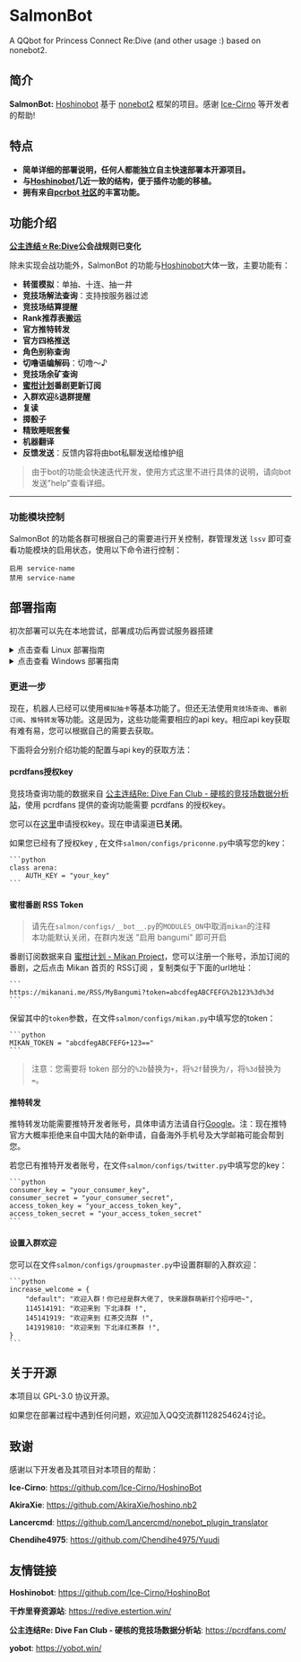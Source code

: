 # SalmonBot

A QQbot for Princess Connect Re:Dive (and other usage :) based on nonebot2.


## 简介

**SalmonBot:**  [Hoshinobot](https://github.com/Ice-Cirno/HoshinoBot) 基于 [nonebot2](https://v2.nonebot.dev/next/) 框架的项目。感谢 [Ice-Cirno](https://github.com/Ice-Cirno) 等开发者的帮助!


## 特点

- **简单详细的部署说明，任何人都能独立自主快速部署本开源项目。**
- **与[Hoshinobot](https://github.com/Ice-Cirno/HoshinoBot)几近一致的结构，便于插件功能的移植。**
- **拥有来自[pcrbot 社区](https://github.com/pcrbot)的丰富功能。**


## 功能介绍

**[公主连结☆Re:Dive](http://priconne-redive.jp)公会战规则已变化**

除未实现会战功能外，SalmonBot 的功能与[Hoshinobot](https://github.com/Ice-Cirno/HoshinoBot)大体一致，主要功能有：

- **转蛋模拟**：单抽、十连、抽一井
- **竞技场解法查询**：支持按服务器过滤
- **竞技场结算提醒**
- **Rank推荐表搬运**
- **官方推特转发**
- **官方四格推送**
- **角色别称查询**
- **切噜语编解码**：切噜～♪
- **竞技场余矿查询**
- **[蜜柑计划](http://mikanani.me)番剧更新订阅**
- **入群欢迎**&**退群提醒**
- **复读**
- **掷骰子**
- **精致睡眠套餐**
- **机器翻译**
- **反馈发送**：反馈内容将由bot私聊发送给维护组

> 由于bot的功能会快速迭代开发，使用方式这里不进行具体的说明，请向bot发送"help"查看详细。


-------------

### 功能模块控制

SalmonBot 的功能各群可根据自己的需要进行开关控制，群管理发送 `lssv` 即可查看功能模块的启用状态，使用以下命令进行控制：

```
启用 service-name
禁用 service-name
```


## 部署指南

初次部署可以先在本地尝试，部署成功后再尝试服务器搭建

<details>
  <summary>点击查看 Linux 部署指南</summary>

### Linux 部署

1. 安装 python3.9 并设置 pip :

    #### 安装第三方库

    ```bash
    # CentOS 用户请执行
    yum -y update
    yum -y groupinstall "Development tools"
    yum -y install wget zlib-devel bzip2-devel openssl-devel ncurses-devel sqlite-devel readline-devel tk-devel gcc* libffi-devel make git vim screen

    # Debian 、Ubuntu 用户请执行
    apt -y update
    apt -y install build-essential
    apt -y install -y make libssl-dev zlib1g-dev libbz2-dev libpcre3 libpcre3-dev libreadline-dev libsqlite3-dev wget curl llvm libncurses5-dev libperl-dev libncursesw5-dev xz-utils tk-dev zlib1g libffi-dev liblzma-dev screen git vim openssl gcc
    ```

    #### 安装python3.9

    ```bash
    #  建立新目录
    sudo mkdir /usr/local/python3.9

    # 下载 Python3.9
    wget --no-check-certificate https://www.python.org/ftp/python/3.9.4/Python-3.9.4.tgz

    #  解压安装包
    tar xzvf Python-3.9.4.tgz

    #  进入目录
    cd Python-3.9.4

    #  编译并配置 python3.9.4 的安装目录
    sudo ./configure --prefix=/usr/local/python3.9

    #  编译安装
    sudo make && make install
    ```

    > 关于`--prefix=/`：
    > 作用是指定安装路径。
    > 不指定prefix，则可执行文件默认放在`/usr/local/bin`，库文件默认放在`/usr/local/lib`，配置文件默认放在`/usr/local/etc`，其它的资源文件放在`/usr/local/share`。
    > 若卸载这个程序，需要在原来的make目录下用一次`make uninstall`(前提是make文件指定过uninstall)，或者去上述目录里面把相关的文件一个个删掉。 指定prefix，直接删掉一个文件夹即可。
    > 
    > 如果命令`./configure --prefix=/usr/local/python3.9`报以下错误：`-bash: ./configure: No such file or directory`，
    > 使用命令`find -name configure`来查找目录。
    > 若目录下有makefile文件，直接使用`make`编译，`make install`安装；若有setup、install等sh文件或其它可执行文件，则改为直接执行该文件。

    #### 创建软链接

    ```bash
    sudo ln -s /usr/local/python3.9/bin/python3 /usr/bin/python3.9
    ```

    #### 验证安装

    ```bash
    python3.9 -V
    ```

    #### 安装pip并验证安装

    ```bash
    python3.9 -m pip install --user --upgrade pip
    # 或者
    python3.9 get-pip.py

    # 创建软链接
    sudo ln -s /usr/local/python3.9/bin/pip3 /usr/bin/pip3.9

    # 验证安装
    pip3.9 -V
    ```

2. 部署 CQHTTP Mirai 或 go-cqhttp (以go-cqhttp为例):

    #### 下载go-cqhttp

    ```bash
    # 进入到用户文件夹
    cd

    # 创建 go-cqhttp 文件夹并将工作路径切换到这个文件夹
    mkdir go-cqhttp&&cd go-cqhttp

    # 下载稳定版本，若需要使用最新版本请访问 https://github.com/Mrs4s/go-cqhttp/releases
    wget https://github.com/Mrs4s/go-cqhttp/releases/download/v0.9.39/go-cqhttp-v0.9.39-linux-amd64.tar.gz

    # 解压包
    tar xzvf go-cqhttp-v0.9.34-linux-amd64.tar.gz

    # 添加 go-cqhttp 执行权限
    chmod +x go-cqhttp

    # 初次运行 go-cqhttp 时会在当前目录下生成配置文件 config.hjson
    ./go-cqhttp
    ```

    > 使用命令行参数`update`即可更新 go-cqhttp 至最新版：`./go-cqhttp update`
    >
    > 使用命令行参数`faststart`即可跳过 go-cqhttp 启动的延时：`./go-cqhttp faststart`

    #### 配置go-cqhttp

    编辑配置文件 config.hjson

    ```bash
    nano config.hjson
    ```

    > 除 nano 命令外，您也可使用 vim 命令编辑文件。若您从未使用过，推荐使用 nano 
    >
    > 此外也可以使用 ftp 相关工具连接 Linux 服务器后用本地编辑器编辑服务器文件，编辑器的下载安装请参考 Windows 部署

    Salmonbot 使用反向 websocket 与 go-cqhttp 通信, 所以对配置文件中的反向 websocket 部分进行配置，下面的配置可供参考。

    其他配置可参考 go-cqhttp 的[配置文档](https://docs.go-cqhttp.org/guide/config.html#%E9%85%8D%E7%BD%AE)

    ```hjson
    {
        heartbeat_interval: 3
        force_fragmented: true
        ws_reverse_servers: [
            {
                enabled: true
                reverse_url: ws://127.0.0.1:8080/cqhttp/ws
                reverse_reconnect_interval: 3000
            }
        ]
    }
    ```

    > 如果您不清楚某项设置的作用，请保持默认。

3. 输入以下命令克隆本仓库并安装依赖:

    ```bash
    # 进入到用户文件夹
    cd

    # clone 本仓库
    git clone https://github.com/Watanabe-Asa/SalmonBot.git

    # 进入目标文件夹
    cd Salmonbot

    # 安装项目依赖
    python3.9 -m pip install -r requirements.txt
    ```

    >若此处有报错信息，请务必解决，将错误信息复制到搜索引擎搜索一般即可找到解决办法。  
    >
    >若安装 python 依赖库时下载速度缓慢，可以尝试使用命令`python3.9 -m pip install -i https://pypi.tuna.tsinghua.edu.cn/simple -r requirements.txt`

4. 编辑 Salmonbot 相关配置：

    ```bash
    # 复制并编辑基础配置，ip与端口与 go-cqhttp 配置保持一致
    cp -r .env.dev.example .env.dev
    nano .env.dev

    # 复制并按照注释编辑模块配置
    cp -r salmon/configs_example salmon/configs
    nano salmon/configs/__bot__.py
    ```

    > 如果您不清楚某项设置的作用，请保持默认。
    >
    > 图片资源请于本项目[releases](https://github.com/Watanabe-Asa/SalmonBot/releases)下载压缩包后解压至任意文件夹，并在`salmon/configs/__bot__.py`中编辑配置该路径。

5. 使用 screen (仅供参考，您也可以使用其他窗口工具)运行 Salmonbot 和 go-cqhttp ：

    <details>
      <summary>点击查看 screen 常用命令</summary>

    ```bash
    screen -S yourname      # 新建一个名为yourname的screen作业
    screen -ls              # 列出当前所有的screen作业
    screen -r yourname      # 回到yourname这个screen作业
    screen -d yourname      # 将yourname这个screen作业离线
    screen -d -r yourname   # 结束当前作业并回到yourname的作业
    screen -wipe            # 检查目前所有的screen作业，并删除已经无法使用的screen作业
    ```

    > 在每个screen作业下，所有命令都以`ctrl+a(C-a)`开始，输入`C-a ?`可以显示所有键绑定信息

    </details>

    #### 安装 screen :

    ```bash
    # CentOS 用户使用此命令安装 screen
    yum install screen
    # Debian 、Ubuntu 用户此命令安装 screen
    apt-get install screen
    ```

    #### 启动 go-cqhttp :

    ```bash
    # 创建一个新的作业用于运行 go-cqhttp 
    screen -S go-cqhttp

    # 进入 go-cqhttp 目录
    cd ~/go-cqhttp

    # 运行 go-cqhttp
    ./go-cqhttp

    # 使用组合键 Ctrl + a , d 挂起这个作业
    ```

    #### 启动 Salmonbot :

    ```bash
    # 创建一个新的作业用于运行 Salmonbot
    screen -S salmon

    # 进入 Salmonbot 目录
    cd ~/Salmonbot

    # 运行 Salmonbot
    python3.9 run.py

    # 使用组合键 Ctrl + a , d 挂起这个作业
    ```

    私聊机器人发送`在？`，若机器人有回复，恭喜您！您已经成功搭建起SalmonBot了。之后您可以尝试发送help查看一般功能的相关说明。

</details>

<details>
  <summary>点击查看 Windows 部署指南</summary>

### Windows 部署

1. 安装下面的软件/工具：

    - Python 3.9：https://www.python.org/downloads/windows/
    - Git：https://git-scm.com/download/win

    > 注意安装 python 时勾选添加到环境变量(Add Python3.9 To System Path)

    编辑器可以选择以下其一安装使用：

    - Visual Studio Code：https://code.visualstudio.com/
    - Notepad++：https://notepad-plus-plus.org/downloads/

2. 下载 CQHTTP Mirai 或 go-cqhttp (以 go-cqhttp 为例):

    - CQHTTP Mirai：https://github.com/yyuueexxiinngg/onebot-kotlin
    - go-cqhttp：https://github.com/Mrs4s/go-cqhttp/

3. 部署 CQHTTP Mirai 或 go-cqhttp (以 go-cqhttp 为例)：

    运行 go-cqhttp.exe ，(右键通过编辑器打开)编辑在当前目录下生成的配置文件 config.hjson 或 config.yml 。
    
    Salmonbot 使用反向 websocket 与 go-cqhttp 通信, 所以对配置文件中的反向 websocket 部分进行配置，下面的配置可供参考。

    ```hjson
    {
        heartbeat_interval: 3
        force_fragmented: true
        ws_reverse_servers: [
            {
                enabled: true
                reverse_url: ws://127.0.0.1:8080/cqhttp/ws
                reverse_reconnect_interval: 3000
            }
        ]
    }
    ```

    > 如果您不清楚某项设置的作用，请保持默认。

4. 打开一个合适的文件夹，点击资源管理器左上角的 `文件 -> 打开Windows Powershell`

5. 依次输入以下命令克隆本仓库并安装依赖：

    ```powershell
    git clone https://github.com/Watanabe-Asa/SalmonBot.git
    cd SalmonBot
    py -3.9 -m pip install -r requirements.txt
    ```

    >若此处有报错信息，请务必解决，将错误信息复制到搜索引擎搜索一般即可找到解决办法。  
    >
    >若安装 python 依赖库时下载速度缓慢，可以尝试使用命令`py -3.9 -m pip install -i https://pypi.tuna.tsinghua.edu.cn/simple -r requirements.txt`

6. 回到资源管理器，将`.env.dev.example`文件夹重命名为`.env.dev`，然后右键使用编辑器打开进行编辑。注意ip与端口应与 go-cqhttp 配置保持一致。

7. 进入`salmon`文件夹，将`configs_example`文件夹重命名为`configs`，然后右键使用编辑器打开其中的`__bot__.py`，按照其中的注释说明进行编辑。

    > 如果您不清楚某项设置的作用，请保持默认。
    >
    > 图片资源请于本项目[releases](https://github.com/Watanabe-Asa/SalmonBot/releases)下载压缩包后解压至任意文件夹，并在`__bot__.py`中编辑配置该路径。

8. 回到powershell，启动 Salmonbot :

    ```powershell
    py -3.9 run.py
    ```

9. 重新运行 go-cqhttp.exe。若提示异地登陆验证，按照提示完成扫码或滑块验证。

    私聊机器人发送`在？`，若机器人有回复，恭喜您！您已经成功搭建起SalmonBot了。之后您可以尝试发送help查看一般功能的相关说明。

</details>



### 更进一步

现在，机器人已经可以使用`模拟抽卡`等基本功能了。但还无法使用`竞技场查询`、`番剧订阅`、`推特转发`等功能。这是因为，这些功能需要相应的api key。相应api key获取有难有易，您可以根据自己的需要去获取。

下面将会分别介绍功能的配置与api key的获取方法：



#### pcrdfans授权key

竞技场查询功能的数据来自 [公主连结Re: Dive Fan Club - 硬核的竞技场数据分析站](https://pcrdfans.com/)，使用 pcrdfans 提供的查询功能需要 pcrdfans 的授权key。

您可以在[这里](https://pcrdfans.com/bot)申请授权key。现在申请渠道**已关闭**。

如果您已经有了授权key , 在文件`salmon/configs/priconne.py`中填写您的key：

    ```python
    class arena:
        AUTH_KEY = "your_key"
    ```



#### 蜜柑番剧 RSS Token

> 请先在`salmon/configs/__bot__.py`的`MODULES_ON`中取消`mikan`的注释  
> 本功能默认关闭，在群内发送 "启用 bangumi" 即可开启

番剧订阅数据来自 [蜜柑计划 - Mikan Project](https://mikanani.me/)，您可以注册一个账号，添加订阅的番剧，之后点击 Mikan 首页的 RSS订阅 ，复制类似于下面的url地址：

    ```
    https://mikanani.me/RSS/MyBangumi?token=abcdfegABCFEFG%2b123%3d%3d
    ```

保留其中的`token`参数，在文件`salmon/configs/mikan.py`中填写您的token：

    ```python
    MIKAN_TOKEN = "abcdfegABCFEFG+123=="
    ```

> 注意：您需要将 token 部分的`%2b`替换为`+`，将`%2f`替换为`/`，将`%3d`替换为`=`。



#### 推特转发

推特转发功能需要推特开发者账号，具体申请方法请自行[Google](http://google.com)。注：现在推特官方大概率拒绝来自中国大陆的新申请，自备海外手机号及大学邮箱可能会帮到您。

若您已有推特开发者账号，在文件`salmon/configs/twitter.py`中填写您的key：

    ```python
    consumer_key = "your_consumer_key",
    consumer_secret = "your_consumer_secret",
    access_token_key = "your_access_token_key",
    access_token_secret = "your_access_token_secret"
    ```



#### 设置入群欢迎

您可以在文件`salmon/configs/groupmaster.py`中设置群聊的入群欢迎：

    ```python
    increase_welcome = {
        "default": "欢迎入群！你已经是群大佬了, 快来跟群萌新打个招呼吧~",
        114514191: "欢迎来到 下北泽群 !",
        145141919: "欢迎来到 红茶交流群 !",
        141919810: "欢迎来到 下北泽红茶群 !",
    }
    ```




## 关于开源

本项目以 GPL-3.0 协议开源。

如果您在部署过程中遇到任何问题，欢迎加入QQ交流群1128254624讨论。



## 致谢

感谢以下开发者及其项目对本项目的帮助：

**Ice-Cirno**: https://github.com/Ice-Cirno/HoshinoBot

**AkiraXie**: https://github.com/AkiraXie/hoshino.nb2

**Lancercmd**: https://github.com/Lancercmd/nonebot_plugin_translator

**Chendihe4975**: https://github.com/Chendihe4975/Yuudi




## 友情链接

**Hoshinobot**: https://github.com/Ice-Cirno/HoshinoBot

**干炸里脊资源站**: https://redive.estertion.win/

**公主连结Re: Dive Fan Club - 硬核的竞技场数据分析站**: https://pcrdfans.com/

**yobot**: https://yobot.win/